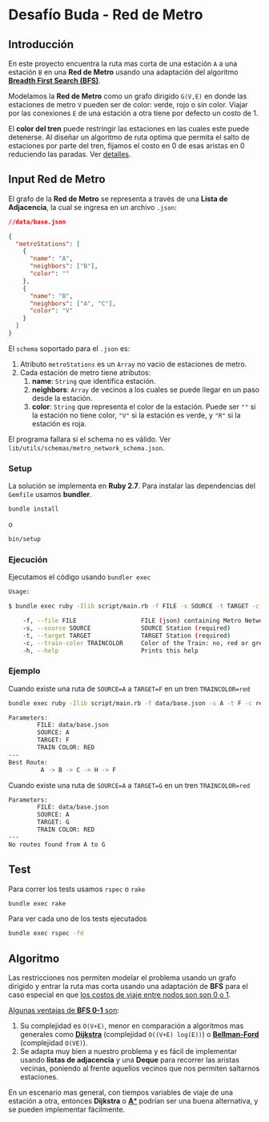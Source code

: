 # Desafío Buda - Red de Metro


## Introducción

En este proyecto encuentra la ruta mas corta de una estación `A` a una estación `B` en una **Red de Metro** usando una adaptación del algoritmo [**Breadth First Search (BFS)**](https://en.wikipedia.org/wiki/Breadth-first_search).

Modelamos la **Red de Metro** como un grafo dirigido `G(V,E)` en donde las estaciones de metro `V` pueden ser de color: verde, rojo o sin color. Viajar por las conexiones `E` de una estación a otra tiene por defecto un costo de 1.

El **color del tren** puede restringir las estaciones en las cuales este puede detenerse. Al diseñar un algoritmo de ruta optima que permita el salto de estaciones por parte del tren, fijamos el costo en 0 de esas aristas en 0 reduciendo las paradas. Ver [detalles](#algoritmo).



## Input Red de Metro


El grafo de la  **Red de Metro** se representa a través de una **Lista de Adjacencia**, la cual se ingresa en un archivo `.json`:

```json
//data/base.json

{
  "metroStations": [
    {
      "name": "A",
      "neighbors": ["B"],
      "color": ""
    },
    {
      "name": "B",
      "neighbors": ["A", "C"],
      "color": "V"
    }
  ]
}
```

El `schema` soportado para el `.json` es:

1. Atributo `metroStations` es un  `Array` no vacio de estaciones de metro.
2. Cada estación de metro tiene atributos:
   1.  **name**: `String` que identifica estación.
   2. **neighbors**: `Array` de vecinos a los cuales se puede llegar en un paso desde la estación.
   3. **color**: `String` que representa el color de la estación. Puede ser `""` si la estación no tiene color, `"V"` si la estación es verde, y `"R"` si la estación es roja.

El programa fallara si el schema no es válido. Ver `lib/utils/schemas/metro_network_schema.json`.


### Setup

La solución se implementa en **Ruby 2.7**. Para instalar las dependencias del `Gemfile` usamos  **bundler**.

```sh
bundle install
```
o
```sh
bin/setup
```


### Ejecución

Ejecutamos el código usando `bundler exec`


```sh
Usage:

$ bundle exec ruby -Ilib script/main.rb -f FILE -s SOURCE -t TARGET -c TRAINCOLOR

    -f, --file FILE                  FILE (json) containing Metro Network (required)
    -s, --source SOURCE              SOURCE Station (required)
    -t, --target TARGET              TARGET Station (required)
    -c, --train-color TRAINCOLOR     Color of the Train: no, red or green (optional)
    -h, --help                       Prints this help
```


### Ejemplo

Cuando existe una ruta de `SOURCE=A` a `TARGET=F` en un tren `TRAINCOLOR=red`

```sh
bundle exec ruby -Ilib script/main.rb -f data/base.json -s A -t F -c red

Parameters:
        FILE: data/base.json
        SOURCE: A
        TARGET: F
        TRAIN COLOR: RED
---
Best Route:
         A -> B -> C -> H -> F
```

Cuando existe una ruta de `SOURCE=A` a `TARGET=G` en un tren `TRAINCOLOR=red`

```sh
Parameters:
        FILE: data/base.json
        SOURCE: A
        TARGET: G
        TRAIN COLOR: RED
---
No routes found from A to G

```

## Test

Para correr los tests usamos `rspec` o `rake`

```sh
bundle exec rake
```

Para ver cada uno de los tests ejecutados

```sh
bundle exec rspec -fd
```



## Algoritmo

Las restricciones nos permiten modelar el problema usando un grafo dirigido y entrar la ruta mas corta usando una adaptación de **BFS** para el caso especial en que [los costos de viaje entre nodos son son 0 o 1](https://www.geeksforgeeks.org/0-1-bfs-shortest-path-binary-graph/ ).

[Algunas ventajas de **BFS 0-1** son](https://cp-algorithms.com/graph/01_bfs.html):


1. Su complejidad es `O(V+E)`, menor en comparación a algoritmos mas generales como [**Dijkstra**](https://en.wikipedia.org/wiki/Dijkstra%27s_algorithm) (complejidad `O((V+E) log(E))`) o [**Bellman-Ford**](https://en.wikipedia.org/wiki/Bellman%E2%80%93Ford_algorithm) (complejidad `O(VE)`).
2. Se adapta muy bien a nuestro problema y es fácil de implementar usando **listas de adjacencia** y una **Deque** para recorrer las aristas vecinas, poniendo al frente aquellos vecinos que nos permiten saltarnos estaciones.

En un escenario mas general, con tiempos variables de viaje de una estación a otra, entonces **Dijkstra**  o [**A***](https://en.wikipedia.org/wiki/A*_search_algorithm#:~:text=A*%20is%20an%20informed%20search,shortest%20time%2C%20etc.) podrían ser una buena alternativa, y se pueden implementar fácilmente.
